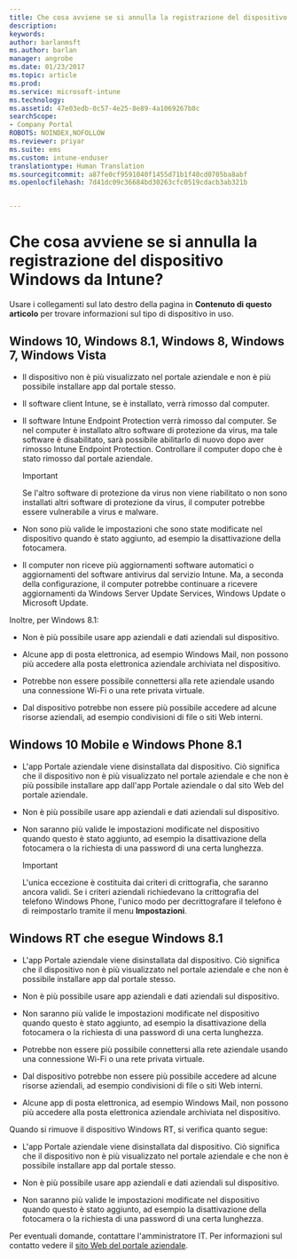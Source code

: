 ```yaml
---
title: Che cosa avviene se si annulla la registrazione del dispositivo Windows? | Documentazione Microsoft
description: 
keywords: 
author: barlanmsft
ms.author: barlan
manager: angrobe
ms.date: 01/23/2017
ms.topic: article
ms.prod: 
ms.service: microsoft-intune
ms.technology: 
ms.assetid: 47e03edb-0c57-4e25-8e89-4a1069267b8c
searchScope:
- Company Portal
ROBOTS: NOINDEX,NOFOLLOW
ms.reviewer: priyar
ms.suite: ems
ms.custom: intune-enduser
translationtype: Human Translation
ms.sourcegitcommit: a87fe0cf9591040f1455d71b1f40cd0705ba8abf
ms.openlocfilehash: 7d41dc09c36684bd30263cfc0519cdacb3ab321b


---
```



# <a name="what-happens-if-you-unenroll-your-windows-device-from-intune"></a>Che cosa avviene se si annulla la registrazione del dispositivo Windows da Intune?

Usare i collegamenti sul lato destro della pagina in **Contenuto di questo articolo** per trovare informazioni sul tipo di dispositivo in uso.


## <a name="windows-10-windows-81-windows-8-windows-7-windows-vista"></a>Windows 10, Windows 8.1, Windows 8, Windows 7, Windows Vista

-   Il dispositivo non è più visualizzato nel portale aziendale e non è più possibile installare app dal portale stesso.

-   Il software client Intune, se è installato, verrà rimosso dal computer.

-   Il software Intune Endpoint Protection verrà rimosso dal computer. Se nel computer è installato altro software di protezione da virus, ma tale software è disabilitato, sarà possibile abilitarlo di nuovo dopo aver rimosso Intune Endpoint Protection. Controllare il computer dopo che è stato rimosso dal portale aziendale.

    > [!IMPORTANT]
    > Se l'altro software di protezione da virus non viene riabilitato o non sono installati altri software di protezione da virus, il computer potrebbe essere vulnerabile a virus e malware.

-   Non sono più valide le impostazioni che sono state modificate nel dispositivo quando è stato aggiunto, ad esempio la disattivazione della fotocamera.

-   Il computer non riceve più aggiornamenti software automatici o aggiornamenti del software antivirus dal servizio Intune. Ma, a seconda della configurazione, il computer potrebbe continuare a ricevere aggiornamenti da Windows Server Update Services, Windows Update o Microsoft Update.

Inoltre, per Windows 8.1:

-   Non è più possibile usare app aziendali e dati aziendali sul dispositivo.

-   Alcune app di posta elettronica, ad esempio Windows Mail, non possono più accedere alla posta elettronica aziendale archiviata nel dispositivo.

-   Potrebbe non essere possibile connettersi alla rete aziendale usando una connessione Wi-Fi o una rete privata virtuale.

-   Dal dispositivo potrebbe non essere più possibile accedere ad alcune risorse aziendali, ad esempio condivisioni di file o siti Web interni.

## <a name="windows-10-mobile-and-windows-phone-81"></a>Windows 10 Mobile e Windows Phone 8.1

-   L'app Portale aziendale viene disinstallata dal dispositivo. Ciò significa che il dispositivo non è più visualizzato nel portale aziendale e che non è più possibile installare app dall'app Portale aziendale o dal sito Web del portale aziendale.

-   Non è più possibile usare app aziendali e dati aziendali sul dispositivo.

-   Non saranno più valide le impostazioni modificate nel dispositivo quando questo è stato aggiunto, ad esempio la disattivazione della fotocamera o la richiesta di una password di una certa lunghezza.

    > [!IMPORTANT]
    > L'unica eccezione è costituita dai criteri di crittografia, che saranno ancora validi. Se i criteri aziendali richiedevano la crittografia del telefono Windows Phone, l'unico modo per decrittografare il telefono è di reimpostarlo tramite il menu **Impostazioni**.

## <a name="windows-rt-running-windows-81"></a>Windows RT che esegue Windows 8.1

-   L'app Portale aziendale viene disinstallata dal dispositivo. Ciò significa che il dispositivo non è più visualizzato nel portale aziendale e che non è possibile installare app dal portale stesso.

-   Non è più possibile usare app aziendali e dati aziendali sul dispositivo.

-   Non saranno più valide le impostazioni modificate nel dispositivo quando questo è stato aggiunto, ad esempio la disattivazione della fotocamera o la richiesta di una password di una certa lunghezza.

-   Potrebbe non essere più possibile connettersi alla rete aziendale usando una connessione Wi-Fi o una rete privata virtuale.

-   Dal dispositivo potrebbe non essere più possibile accedere ad alcune risorse aziendali, ad esempio condivisioni di file o siti Web interni.

-   Alcune app di posta elettronica, ad esempio Windows Mail, non possono più accedere alla posta elettronica aziendale archiviata nel dispositivo.

Quando si rimuove il dispositivo Windows RT, si verifica quanto segue:

-   L'app Portale aziendale viene disinstallata dal dispositivo. Ciò significa che il dispositivo non è più visualizzato nel portale aziendale e che non è possibile installare app dal portale stesso.

-   Non è più possibile usare app aziendali e dati aziendali sul dispositivo.

-   Non saranno più valide le impostazioni modificate nel dispositivo quando questo è stato aggiunto, ad esempio la disattivazione della fotocamera o la richiesta di una password di una certa lunghezza.

Per eventuali domande, contattare l'amministratore IT. Per informazioni sul contatto vedere il [sito Web del portale aziendale](http://portal.manage.microsoft.com).



<!--HONumber=Jan17_HO4-->


